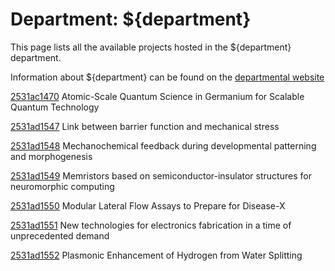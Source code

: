 # Department: **${department}**

This page lists all the available projects hosted in the ${department} department.

Information about ${department} can be found on the [departmental website](https://www.london-nano.com)

[2531ac1470](../projects/2531ac1470.md) Atomic-Scale Quantum Science in Germanium for Scalable Quantum Technology

[2531ad1547](../projects/2531ad1547.md) Link between barrier function and mechanical stress

[2531ad1548](../projects/2531ad1548.md) Mechanochemical feedback during developmental patterning and morphogenesis

[2531ad1549](../projects/2531ad1549.md) Memristors based on semiconductor-insulator structures for neuromorphic computing

[2531ad1550](../projects/2531ad1550.md) Modular Lateral Flow Assays to Prepare for Disease-X

[2531ad1551](../projects/2531ad1551.md) New technologies for electronics fabrication in a time of unprecedented demand

[2531ad1552](../projects/2531ad1552.md) Plasmonic Enhancement of Hydrogen from Water Splitting

